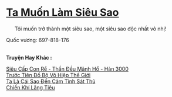 <a href="https://truyentiki.com/ta-muon-lam-sieu-sao.33513/" title="Ta Muốn Làm Siêu Sao"><h1>Ta Muốn Làm Siêu Sao</h1></a><div style="display:table"><img align="right" style="float: left; padding: 10px;" src="https://truyentiki.com/images/story/200x260/33513.jpg" alt="">Tôi muốn trở thành một siêu sao, một siêu sao độc nhất vô nhị! <p></p> Quốc vương: 697-818-176</div><p><br><b>Truyện Hay Khác :</b></p><a href="https://truyentiki.com/sieu-cap-con-re-than-deu-manh-ho-han-3000.33512/" alt="Siêu Cấp Con Rể - Thần Đều Mãnh Hổ - Hàn 3000">Siêu Cấp Con Rể - Thần Đều Mãnh Hổ - Hàn 3000</a><br/><a href="https://github.com/nownovels/top500/tree/master/truyenhay/33618/" alt="Trước Tiên Đổ Bộ Võ Hiệp Thế Giới">Trước Tiên Đổ Bộ Võ Hiệp Thế Giới</a><br/><a href="https://github.com/nownovels/top500/tree/master/truyenhay/33661/" alt="Ta Là Cái Sao Đến Cảm Tình Sát Thủ">Ta Là Cái Sao Đến Cảm Tình Sát Thủ</a><br/><a href="https://github.com/nownovels/top500/tree/master/truyenhay/33596/" alt="Chiến Khí Lăng Tiêu">Chiến Khí Lăng Tiêu</a><br/>